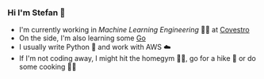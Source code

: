 ### Hi I'm Stefan 👋

* I'm currently working in *Machine Learning Engineering* 👨‍💻 at [Covestro](https://www.covestro.com)
* On the side, I'm also learning some [Go](https://go.dev)
* I usually write Python 🐍 and work with AWS ☁️
* If I'm not coding away, I might hit the homegym 🏋️‍♂️, go for a hike 🥾 or do some cooking 👨‍🍳

<!--
**slangenbach/slangenbach** is a ✨ _special_ ✨ repository because its `README.md` (this file) appears on your GitHub profile.

Here are some ideas to get you started:

- 🔭 I’m currently working on ...
- 🌱 I’m currently learning ...
- 👯 I’m looking to collaborate on ...
- 🤔 I’m looking for help with ...
- 💬 Ask me about ...
- 📫 How to reach me: ...
- 😄 Pronouns: ...
- ⚡ Fun fact: ...
-->
